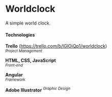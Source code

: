 # Worldclock

A simple world clock. <br>

#### Technologies
<b>Trello</b> (https://trello.com/b/lGlOiQp1/worldclock) <br>
<sup><i>Project Management</i></sup>

<b>HTML, CSS, JavaScript</b> <br>
<sup><i>Front-end</i></sup>

<b>Angular</b> <br>
<sup><i>Framework</i></sup>

<b>Adobe Illustrator</b>
<sup><i>Graphic Design</i></sup>
